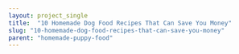 ```yaml
---
layout: project_single
title:  "10 Homemade Dog Food Recipes That Can Save You Money"
slug: "10-homemade-dog-food-recipes-that-can-save-you-money"
parent: "homemade-puppy-food"
---
```

 